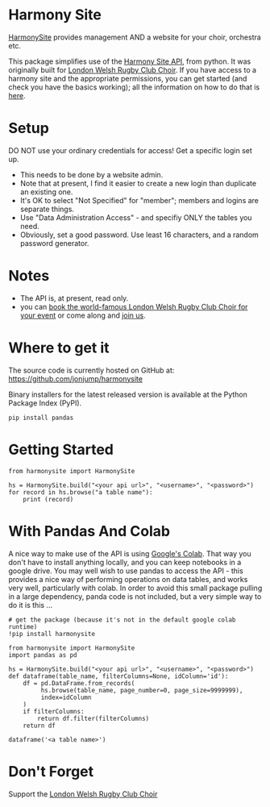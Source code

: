 # Harmony Site

[HarmonySite](https://www.harmonysite.com/) provides management AND a website for your choir, orchestra etc.

This package simplifies use of the 
[Harmony Site API](https://harmonysite.freshdesk.com/support/solutions/articles/43000590537-api-application-programming-interface),
from python.  It was originally built for [London Welsh Rugby Club Choir](https://www.lwrcc.uk).  If you have access to a harmony site and the appropriate permissions, you can get started (and check you have the basics working);
all the information on how to do that is [here](https://harmonysite.freshdesk.com/support/solutions/articles/43000590537-api-application-programming-interface).

# Setup
DO NOT use your ordinary credentials for access!  Get a specific login set up.
- This needs to be done by a website admin.
- Note that at present, I find it easier to create a new login than duplicate an existing one.
- It's OK to select "Not Specified" for "member"; members and logins are separate things.
- Use "Data Administration Access" - and specifiy ONLY the tables you need.
- Obviously, set a good password.  Use least 16 characters, and a random password generator.

# Notes
- The API is, at present, read only.
- you can [book the world-famous London Welsh Rugby Club Choir for your event](https://www.lwrcc.uk/dbpage.php?pg=bookings) 
or come along and [join us](https://www.lwrcc.uk/dbpage.php?pg=membership).

# Where to get it
The source code is currently hosted on GitHub at: https://github.com/jonjump/harmonysite

Binary installers for the latest released version is available at the Python Package Index (PyPI).

`pip install pandas`

# Getting Started
```
from harmonysite import HarmonySite

hs = HarmonySite.build("<your api url>", "<username>", "<password>")
for record in hs.browse("a table name"):
    print (record)
```

# With Pandas And Colab
A nice way to make use of the API is using [Google's Colab](https://colab.research.google.com/?utm_source=scs-index).
That way you don't have to install anything locally, and you can keep notebooks in a google drive.
You may well wish to use pandas to access the API - this provides a nice way of performing operations on data tables, 
and works very well, particularly with colab.  In order to avoid this small package pulling in a large dependency, 
panda code is not included, but a very simple way to do it is this ...
```
# get the package (because it's not in the default google colab runtime)
!pip install harmonysite

from harmonysite import HarmonySite
import pandas as pd

hs = HarmonySite.build("<your api url>", "<username>", "<password>")
def dataframe(table_name, filterColumns=None, idColumn='id'):
    df = pd.DataFrame.from_records(
         hs.browse(table_name, page_number=0, page_size=9999999),
         index=idColumn
    )
    if filterColumns:
        return df.filter(filterColumns)
    return df

dataframe('<a table name>')
``` 

# Don't Forget
Support the [London Welsh Rugby Club Choir](https://lwrcc.uk)
